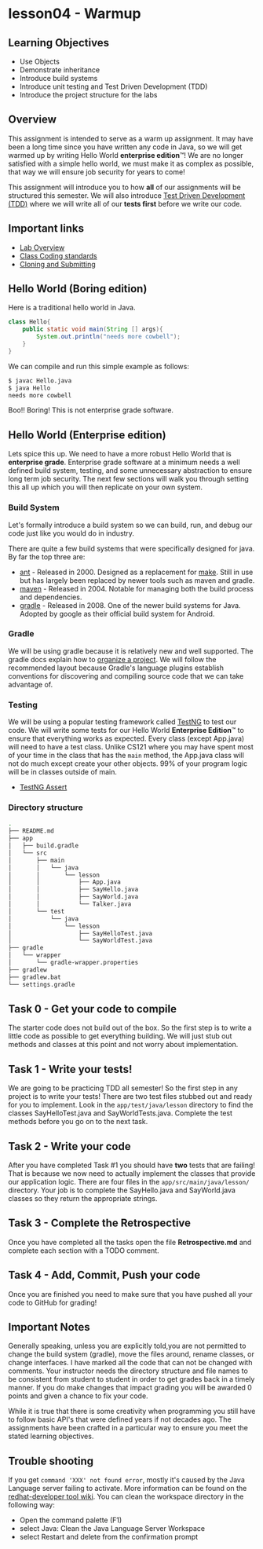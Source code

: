 # lesson04 - Warmup

## Learning Objectives

- Use Objects
- Demonstrate inheritance
- Introduce build systems
- Introduce unit testing and Test Driven Development (TDD)
- Introduce the project structure for the labs

## Overview

This assignment is intended to serve as a warm up assignment. It may have been a long time since you
have written any code in Java, so we will get warmed up by writing Hello World **enterprise
edition**™! We are no longer satisfied with a simple hello world, we must make it as complex as
possible, that way we will ensure job security for years to come!

This assignment will introduce you to how **all** of our assignments will be structured this
semester. We will also introduce [Test Driven Development
(TDD)](https://en.wikipedia.org/wiki/Test-driven_development) where we will write all of our **tests
first** before we write our code.

## Important links

- [Lab Overview](https://youtu.be/uTKp8jg0kmg)
- [Class Coding standards](https://shanep-cs2.github.io/docs/coding-standards.html)
- [Cloning and Submitting](https://shanep-cs2.github.io/docs/github.html)


## Hello World (Boring edition)

Here is a traditional hello world in Java.

```java
class Hello{
    public static void main(String [] args){
        System.out.println("needs more cowbell");
    }
}
```
We can compile and run this simple example as follows:

```bash
$ javac Hello.java
$ java Hello
needs more cowbell
```

Boo!! Boring! This is not enterprise grade software.

## Hello World (Enterprise edition)

Lets spice this up. We need to have a more robust Hello World that is **enterprise grade**.
Enterprise grade software at a minimum needs a well defined build system, testing, and some
unnecessary abstraction to ensure long term job security. The next few sections will walk you
through setting this all up which you will then replicate on your own system.

### Build System

Let's formally introduce a build system so we can build, run, and debug our code just like you would 
do in industry.

There are quite a few build systems that were specifically designed for java. By far the top three
are:

- [ant](https://ant.apache.org/) - Released in 2000. Designed as a replacement for
  [make](https://en.wikipedia.org/wiki/Make_(software)). Still in use but has largely been replaced
  by newer tools such as maven and gradle.
- [maven](https://maven.apache.org/) - Released in 2004. Notable for managing both the build process
  and dependencies. 
- [gradle](https://gradle.org/) - Released in 2008. One of the newer build systems for Java. Adopted
  by google as their official build system for Android.

### Gradle

We will be using gradle because it is relatively new and well supported. The gradle docs explain
how to [organize a project](https://docs.gradle.org/current/userguide/organizing_gradle_projects.html).
We will follow the recommended layout because Gradle's language plugins establish conventions for
discovering and compiling source code that we can take advantage of.

### Testing

We will be using a popular testing framework called [TestNG](https://testng.org/doc/) to test our
code. We will write some tests for our Hello World **Enterprise Edition**™ to ensure that everything
works as expected. Every class (except App.java) will need to have a test class. Unlike CS121 where
you may have spent most of your time in the class that has the `main` method, the App.java class
will not do much except create your other objects. 99% of your program logic will be in classes
outside of main.

- [TestNG Assert](https://www.javadoc.io/doc/org.testng/testng/7.4.0/org/testng/Assert.html)

### Directory structure

```bash
.
├── README.md
├── app
│   ├── build.gradle
│   └── src
│       ├── main
│       │   └── java
│       │       └── lesson
│       │           ├── App.java
│       │           ├── SayHello.java
│       │           ├── SayWorld.java
│       │           └── Talker.java
│       └── test
│           └── java
│               └── lesson
│                   ├── SayHelloTest.java
│                   └── SayWorldTest.java
├── gradle
│   └── wrapper
│       └── gradle-wrapper.properties
├── gradlew
├── gradlew.bat
└── settings.gradle
```

## Task 0 - Get your code to compile

The starter code does not build out of the box. So the first step is to write a little code as
possible to get everything building. We will just stub out methods and classes at this point and not
worry about implementation.

## Task 1 - Write your tests!

We are going to be practicing TDD all semester! So the first step in any project is to write your
tests! There are two test files stubbed out and ready for you to implement. Look in the
`app/test/java/lesson` directory to find the classes SayHelloTest.java and SayWorldTests.java.
Complete the test methods before you go on to the next task.

## Task 2 - Write your code

After you have completed Task #1 you should have **two** tests that are failing! That is because we
now need to actually implement the classes that provide our application logic. There are  four files
in the `app/src/main/java/lesson/` directory. Your job is to complete the SayHello.java and
SayWorld.java classes so they return the appropriate strings.

## Task 3 - Complete the Retrospective

Once you have completed all the tasks open the file **Retrospective.md** and complete each section
with a TODO comment. 

## Task 4 - Add, Commit, Push your code

Once you are finished you need to make sure that you have pushed all your code to GitHub for
grading!

## Important Notes

Generally speaking, unless you are explicitly told,you are not permitted to change the build system
(gradle), move the files around, rename classes, or change interfaces. I have marked all the code
that can not be changed with comments. Your instructor needs the directory structure and file names
to be consistent from student to student in order to get grades back in a timely manner. If you do
make changes that impact grading you will be awarded 0 points and given a chance to fix your code.

While it is true that there is some creativity when programming you still have to follow basic API's
that were defined years if not decades ago. The assignments have been crafted in a particular way to
ensure you meet the stated learning objectives. 

## Trouble shooting

If you get `command 'XXX' not found error`, mostly it's caused by the Java Language server failing
to activate. More information can be found on the [redhat-developer tool
wiki](https://github.com/redhat-developer/vscode-java/wiki/Troubleshooting). You can clean the
workspace directory in the following way:

- Open the command palette (F1)
- select Java: Clean the Java Language Server Workspace
- select Restart and delete from the confirmation prompt
